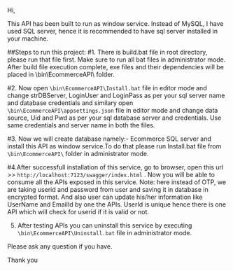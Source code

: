 Hi,

This API has been built to run as window service. Instead of MySQL, I have used SQL server, hence it is recommended to have sql server installed in your machine.

##Steps to run this project:
#1. There is build.bat file in root directory, please run that file first. Make sure to run all bat files in administrator mode. After build file execution complete, exe files and their dependencies will be placed in \bin\EcommerceAPI\ folder.

#2. Now open `\bin\EcommerceAPI\Install.bat` file in editor mode and change strDBServer, LoginUser and LoginPass as per your sql server name and database credentials and similary open `\bin\EcommerceAPI\appsettings.json` file in editor mode and change data source, Uid and Pwd as per your sql database server and credentials. Use same credentials and server name in both the files.

#3. Now we will create database namely:- Ecommerce SQL server and install this API as window service.To do that please run Install.bat file from `\bin\EcommerceAPI\` folder in administrator mode.

#4.After successfull installation of this service, go to browser, open this url >> `http://localhost:7123/swagger/index.html` . Now you will be able to consume all the APIs exposed in this service. Note: here instead of OTP, we are taking userid and password from user and saving it in database in encrypted format. And also user can update his/her information like UserName and EmailId by one the APIs. UserId is unique hence there is one API which will check for userid if it is valid or not.

5. After testing APIs you can uninstall this service by executing `\bin\EcommerceAPI\Uninstall.bat` file in administrator mode.

Please ask any question if you have.

Thank you
